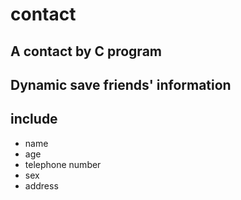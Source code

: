 # contact
## A contact by C program
## Dynamic save  friends' information
## include
* name
* age
* telephone number
* sex
* address
